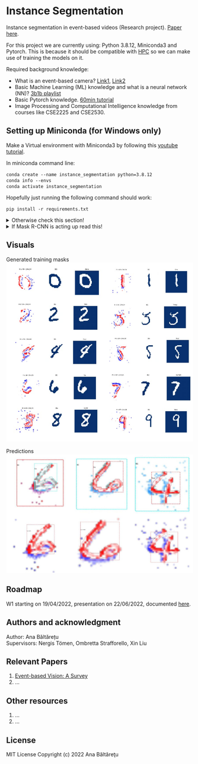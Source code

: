 # Instance Segmentation

Instance segmentation in event-based videos (Research project). [Paper here](https://www.overleaf.com/read/cdgfmcgsjkpp).

For this project we are currently using: Python 3.8.12, Miniconda3 and Pytorch. This is because it should be compatible with [HPC](https://gitlab.tudelft.nl/pattern-recognition-and-bioinformatics/wiki/-/wikis/HPC-quickstart-guide) so we can make use of training the models on it.

Required background knowledge:
- What is an event-based camera? [Link1](https://www.youtube.com/watch?v=MjX3z-6n3iA), [Link2](https://www.youtube.com/watch?v=6xOmo7Ikwzk&ab_channel=Sony)
- Basic Machine Learning (ML) knowledge and what is a neural network (NN)? [3b1b playlist](https://www.youtube.com/playlist?list=PLZHQObOWTQDNU6R1_67000Dx_ZCJB-3pi)
- Basic Pytorch knowledge. [60min tutorial](https://pytorch.org/tutorials/beginner/deep_learning_60min_blitz.html)
- Image Processing and Computational Intelligence knowledge from courses like CSE2225 and CSE2530.

## Setting up Miniconda (for Windows only)

Make a Virtual environment with Miniconda3 by following this [youtube tutorial](https://www.youtube.com/watch?v=1gtHso20YMQ&ab_channel=CharlBotha).

In miniconda command line:
```
conda create --name instance_segmentation python=3.8.12  
conda info --envs  
conda activate instance_segmentation  
```

Hopefully just running the following command should work:
```
pip install -r requirements.txt
```

<details>
  <summary>Otherwise check this section!</summary>
  


For Pytorch
```
conda install astunparse numpy ninja pyyaml mkl mkl-include setuptools cmake cffi typing_extensions future six requests dataclasses
conda install -c conda-forge libuv=1.39
pip3 install torch==1.8.1+cpu torchvision==0.9.1+cpu torchaudio===0.8.1 -f https://download.pytorch.org/whl/torch_stable.html
```


Data visualization:  
```
pip install tonic
pip install matplotlib
```

OpenCV:
```
python3.8 -m pip install opencv-python
```

```
pip install scikit-image
```

[comment]: <> (pip freeze > requirements.txt)
</details>

<details>
  <summary>If Mask R-CNN is acting up read this!</summary>

[Working fork of Mask R-CNN TF2](https://github.com/alsombra/Mask_RCNN-TF2) - working as of May 2022
[Official Mask R-CNN](https://github.com/matterport/Mask_RCNN) - was not working with installed setup

For h5py:
```
pip uninstall h5py
conda install -c anaconda h5py
```

For imgaug:
```
pip3 install imgaug
```

For pycocotools:
```
pip install cython
pip install git+https://github.com/philferriere/cocoapi.git#egg=pycocotools^&subdirectory=PythonAPI
```

For scipy:
```
pip install -U scikit-image==0.16.2
```

</details>


## Visuals
Generated training masks  
![](img/Generated_training_masks.jpg)

[//]: # (GIF with training masks overlayed?)

Predictions
![](img/Predictions.jpg)

## Roadmap
W1 starting on 19/04/2022, presentation on 22/06/2022, documented [here](https://www.overleaf.com/read/dmgtfpdqtxrr).

## Authors and acknowledgment
Author: Ana Băltărețu  
Supervisors: Nergis Tömen, Ombretta Strafforello, Xin Liu

## Relevant Papers
1. [Event-based Vision: A Survey](https://arxiv.org/pdf/1904.08405.pdf)
2. ...

## Other resources
1. ...
2. ...

## License
MIT License
Copyright (c) 2022 Ana Băltăreţu

